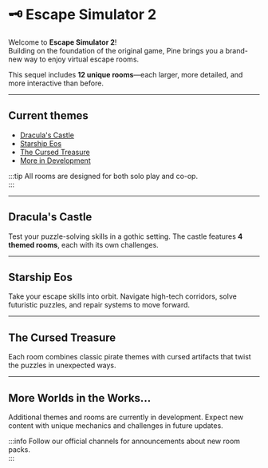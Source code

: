 # 🗝️ Escape Simulator 2  

Welcome to **Escape Simulator 2**!  
Building on the foundation of the original game, Pine brings you a brand-new way to enjoy virtual escape rooms.  

This sequel includes **12 unique rooms**—each larger, more detailed, and more interactive than before.  

---

## Current themes
- [Dracula's Castle](#draculas-castle)  
- [Starship Eos](#starship-eos)  
- [The Cursed Treasure](#the-cursed-treasure)  
- [More in Development](#more-worlds-in-the-works)  

:::tip
All rooms are designed for both solo play and co-op.  
:::

---

## Dracula's Castle  

Test your puzzle-solving skills in a gothic setting. The castle features **4 themed rooms**, each with its own challenges.  

---

## Starship Eos

Take your escape skills into orbit. Navigate high-tech corridors, solve futuristic puzzles, and repair systems to move forward.  

---

## The Cursed Treasure

Each room combines classic pirate themes with cursed artifacts that twist the puzzles in unexpected ways.

---

## More Worlds in the Works...  

Additional themes and rooms are currently in development. Expect new content with unique mechanics and challenges in future updates.  

:::info
Follow our official channels for announcements about new room packs.  
:::